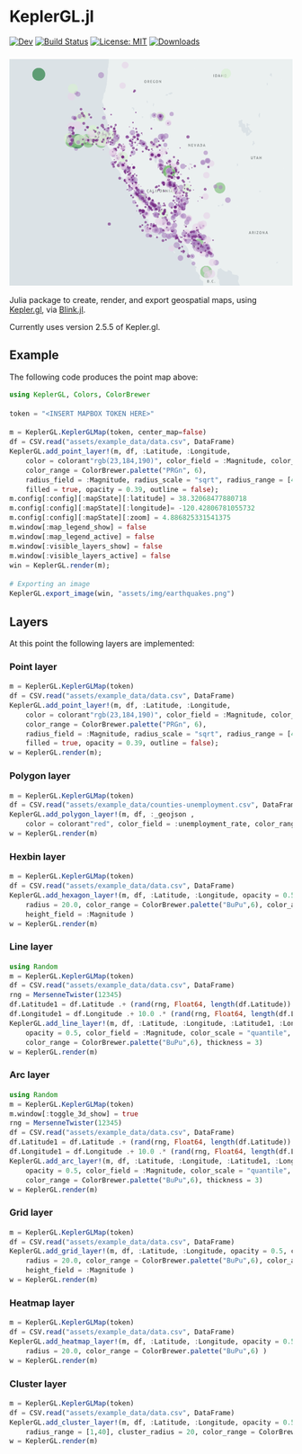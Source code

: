 # KeplerGL.jl

[![Dev](https://img.shields.io/badge/docs-dev-blue.svg)](https://jmboehm.github.io/KeplerGL.jl/dev/)
[![Build Status](https://github.com/jmboehm/KeplerGL.jl/actions/workflows/ci.yml/badge.svg?branch=main)](https://github.com/jmboehm/KeplerGL.jl/actions/workflows/ci.yml?query=branch%3Amain)
[![License: MIT](https://img.shields.io/badge/License-MIT-green.svg)](https://github.com/jmboehm/KeplerGL.jl/blob/main/LICENSE)
[![Downloads](https://shields.io/endpoint?url=https://pkgs.genieframework.com/api/v1/badge/KeplerGL&label=Downloads)](https://pkgs.genieframework.com?packages=KeplerGL)

<h3></h3>

<img width="600" alt="Kepler.gl Demo" src="assets/img/earthquakes.png">

Julia package to create, render, and export geospatial maps, using [Kepler.gl](http://kepler.gl), via [Blink.jl](https://github.com/JuliaGizmos/Blink.jl). 

Currently uses version 2.5.5 of Kepler.gl.

## Example

The following code produces the point map above:

```julia
using KeplerGL, Colors, ColorBrewer

token = "<INSERT MAPBOX TOKEN HERE>"

m = KeplerGL.KeplerGLMap(token, center_map=false)
df = CSV.read("assets/example_data/data.csv", DataFrame)
KeplerGL.add_point_layer!(m, df, :Latitude, :Longitude,
    color = colorant"rgb(23,184,190)", color_field = :Magnitude, color_scale = "quantize", 
    color_range = ColorBrewer.palette("PRGn", 6),
    radius_field = :Magnitude, radius_scale = "sqrt", radius_range = [4.2, 96.2], radius_fixed = false,
    filled = true, opacity = 0.39, outline = false);
m.config[:config][:mapState][:latitude] = 38.32068477880718
m.config[:config][:mapState][:longitude]= -120.42806781055732
m.config[:config][:mapState][:zoom] = 4.886825331541375
m.window[:map_legend_show] = false
m.window[:map_legend_active] = false
m.window[:visible_layers_show] = false
m.window[:visible_layers_active] = false
win = KeplerGL.render(m);

# Exporting an image
KeplerGL.export_image(win, "assets/img/earthquakes.png")
```

## Layers

At this point the following layers are implemented:

### Point layer
```julia
m = KeplerGL.KeplerGLMap(token)
df = CSV.read("assets/example_data/data.csv", DataFrame)
KeplerGL.add_point_layer!(m, df, :Latitude, :Longitude,
    color = colorant"rgb(23,184,190)", color_field = :Magnitude, color_scale = "quantize", 
    color_range = ColorBrewer.palette("PRGn", 6),
    radius_field = :Magnitude, radius_scale = "sqrt", radius_range = [4.2, 96.2], radius_fixed = false,
    filled = true, opacity = 0.39, outline = false);
w = KeplerGL.render(m);
```

### Polygon layer
```julia
m = KeplerGL.KeplerGLMap(token)
df = CSV.read("assets/example_data/counties-unemployment.csv", DataFrame)
KeplerGL.add_polygon_layer!(m, df, :_geojson ,
    color = colorant"red", color_field = :unemployment_rate, color_range = ColorBrewer.palette("RdPu", 9))
w = KeplerGL.render(m)
```

### Hexbin layer
```julia
m = KeplerGL.KeplerGLMap(token)
df = CSV.read("assets/example_data/data.csv", DataFrame)
KeplerGL.add_hexagon_layer!(m, df, :Latitude, :Longitude, opacity = 0.5, color_field = :Magnitude, color_scale = "quantile",
    radius = 20.0, color_range = ColorBrewer.palette("BuPu",6), color_aggregation = "average", coverage = 0.95,
    height_field = :Magnitude )
w = KeplerGL.render(m)
```

### Line layer
```julia
using Random
m = KeplerGL.KeplerGLMap(token)
df = CSV.read("assets/example_data/data.csv", DataFrame)
rng = MersenneTwister(12345)
df.Latitude1 = df.Latitude .+ (rand(rng, Float64, length(df.Latitude)) .- 0.5)
df.Longitude1 = df.Longitude .+ 10.0 .* (rand(rng, Float64, length(df.Longitude)) .- 0.5) 
KeplerGL.add_line_layer!(m, df, :Latitude, :Longitude, :Latitude1, :Longitude1,
    opacity = 0.5, color_field = :Magnitude, color_scale = "quantile",
    color_range = ColorBrewer.palette("BuPu",6), thickness = 3)
w = KeplerGL.render(m)
```

### Arc layer
```julia
using Random
m = KeplerGL.KeplerGLMap(token)
m.window[:toggle_3d_show] = true
rng = MersenneTwister(12345)
df = CSV.read("assets/example_data/data.csv", DataFrame)
df.Latitude1 = df.Latitude .+ (rand(rng, Float64, length(df.Latitude)) .- 0.5)
df.Longitude1 = df.Longitude .+ 10.0 .* (rand(rng, Float64, length(df.Longitude)) .- 0.5) 
KeplerGL.add_arc_layer!(m, df, :Latitude, :Longitude, :Latitude1, :Longitude1,  id = "abc", 
    opacity = 0.5, color_field = :Magnitude, color_scale = "quantile",
    color_range = ColorBrewer.palette("BuPu",6), thickness = 3)
w = KeplerGL.render(m)
```

### Grid layer
```julia
m = KeplerGL.KeplerGLMap(token)
df = CSV.read("assets/example_data/data.csv", DataFrame)
KeplerGL.add_grid_layer!(m, df, :Latitude, :Longitude, opacity = 0.5, color_field = :Magnitude, color_scale = "quantile",
    radius = 20.0, color_range = ColorBrewer.palette("BuPu",6), color_aggregation = "average", coverage = 0.95,
    height_field = :Magnitude )
w = KeplerGL.render(m)
```

### Heatmap layer
```julia
m = KeplerGL.KeplerGLMap(token)
df = CSV.read("assets/example_data/data.csv", DataFrame)
KeplerGL.add_heatmap_layer!(m, df, :Latitude, :Longitude, opacity = 0.5, weight_field = :Magnitude, weight_scale = "linear",
    radius = 20.0, color_range = ColorBrewer.palette("BuPu",6) )
w = KeplerGL.render(m)
```

### Cluster layer
```julia
m = KeplerGL.KeplerGLMap(token)
df = CSV.read("assets/example_data/data.csv", DataFrame)
KeplerGL.add_cluster_layer!(m, df, :Latitude, :Longitude, opacity = 0.5, color_field = :Magnitude, color_scale = "quantile",
    radius_range = [1,40], cluster_radius = 20, color_range = ColorBrewer.palette("BuPu",6), color_aggregation = "count" )
w = KeplerGL.render(m)
```
